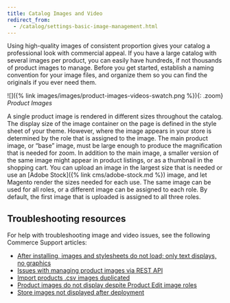 ```yaml
---
title: Catalog Images and Video
redirect_from:
  - /catalog/settings-basic-image-management.html
---
```


Using high-quality images of consistent proportion gives your catalog a professional look with commercial appeal. If you have a large catalog with several images per product, you can easily have hundreds, if not thousands of product images to manage. Before you get started, establish a naming convention for your image files, and organize them so you can find the originals if you ever need them.

![]({% link images/images/product-images-videos-swatch.png %}){: .zoom}
_Product Images_

A single product image is rendered in different sizes throughout the catalog. The display size of the image container on the page is defined in the style sheet of your theme. However, where the image appears in your store is determined by the role that is assigned to the image. The main product image, or “base” image, must be large enough to produce the magnification that is needed for zoom. In addition to the main image, a smaller version of the same image might appear in product listings, or as a thumbnail in the shopping cart. You can upload an image in the largest size that is needed or use an [Adobe Stock]({% link cms/adobe-stock.md %}) image, and let Magento render the sizes needed for each use. The same image can be used for all roles, or a different image can be assigned to each role. By default, the first image that is uploaded is assigned to all three roles.

## Troubleshooting resources

For help with troubleshooting image and video issues, see the following Commerce Support articles:

- [After installing, images and stylesheets do not load; only text displays, no graphics](https://support.magento.com/hc/en-us/articles/360032994352)
- [Issues with managing product images via REST API](https://support.magento.com/hc/en-us/articles/360050056271)
- [Import products .csv images duplicated](https://support.magento.com/hc/en-us/articles/360055668311)
- [Product images do not display despite Product Edit image roles](https://support.magento.com/hc/en-us/articles/115002446014)
- [Store images not displayed after deployment](https://support.magento.com/hc/en-us/articles/360034358571)

